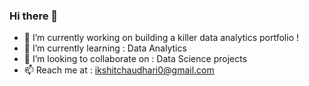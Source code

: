 ### Hi there 👋


- 🔭 I’m currently working on building a killer data analytics portfolio !
- 🌱 I’m currently learning : Data Analytics
- 👯 I’m looking to collaborate on : Data Science projects
- 📫 Reach me at : ikshitchaudhari0@gmail.com

